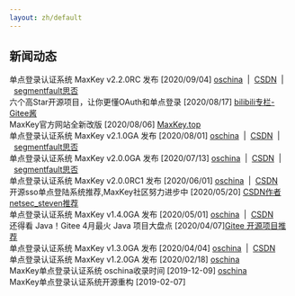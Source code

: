 ```yaml
---
layout: zh/default
---
```

<h2>新闻动态</h2>

单点登录认证系统 MaxKey v2.2.0RC  发布 [2020/09/04] <a href="https://www.oschina.net/news/118371/maxkey-2-2-0-rc-released" target="_blank">oschina</a>&nbsp;&nbsp;|&nbsp;&nbsp;<a href="https://blog.csdn.net/shimingxy/article/details/108397339">CSDN</a>&nbsp;&nbsp;|&nbsp;&nbsp;<a href="https://segmentfault.com/a/1190000023887962">segmentfault思否</a> <br/>
六个高Star开源项目，让你更懂OAuth和单点登录 [2020/08/17] <a href="https://www.bilibili.com/read/cv7206185/" target="_blank">bilibili专栏-Gitee酱</a><br/>
MaxKey官方网站全新改版 [2020/08/06] <a href="https://www.maxkey.top" target="_blank">MaxKey.top</a><br/>
单点登录认证系统 MaxKey v2.1.0GA  发布 [2020/08/01] <a href="https://www.oschina.net/news/117724/maxkey-2-1-0-ga-released" target="_blank">oschina</a>&nbsp;&nbsp;|&nbsp;&nbsp;<a href="https://blog.csdn.net/shimingxy/article/details/107829151">CSDN</a>&nbsp;&nbsp;|&nbsp;&nbsp;<a href="https://segmentfault.com/a/1190000023529574">segmentfault思否</a><br/>
单点登录认证系统 MaxKey v2.0.0GA  发布 [2020/07/13] <a href="https://www.oschina.net/news/117142/maxkey-2-0-0-ga-released" target="_blank">oschina</a>&nbsp;&nbsp;|&nbsp;&nbsp;<a href="https://blog.csdn.net/shimingxy/article/details/107298963">CSDN</a>&nbsp;&nbsp;|&nbsp;&nbsp;<a href="https://segmentfault.com/a/1190000023192289">segmentfault思否</a><br/>
单点登录认证系统 MaxKey v2.0.0RC1 发布 [2020/06/01] <a href="https://www.oschina.net/news/116082/maxkey-2-0-0-rc1-released" target="_blank">oschina</a>&nbsp;&nbsp;|&nbsp;&nbsp;<a href="https://blog.csdn.net/shimingxy/article/details/106466168">CSDN</a><br/>
开源sso单点登陆系统推荐,MaxKey社区努力进步中 [2020/05/20]  <a href="https://blog.csdn.net/netsec_steven/article/details/106230338">CSDN作者netsec_steven推荐</a><br/>
单点登录认证系统 MaxKey v1.4.0GA  发布 [2020/05/01] <a href="https://www.oschina.net/news/115416/maxkey-1-4-0-ga" target="_blank">oschina</a>&nbsp;&nbsp;|&nbsp;&nbsp;<a href="https://blog.csdn.net/shimingxy/article/details/105945428">CSDN</a><br/>
还得看 Java！Gitee 4月最火 Java 项目大盘点 [2020/04/07]<a href="https://www.bilibili.com/read/cv6029156" target="_blank">Gitee 开源项目推荐</a><br/>
单点登录认证系统 MaxKey v1.3.0GA  发布 [2020/04/04] <a href="https://www.oschina.net/news/114633/maxkey-1-3-0-ga" target="_blank">oschina</a>&nbsp;&nbsp;|&nbsp;&nbsp;<a href="https://blog.csdn.net/shimingxy/article/details/105309789">CSDN</a><br/>
单点登录认证系统 MaxKey v1.2.0GA  发布 [2020/02/18] <a href="https://my.oschina.net/u/4420055/blog/3167682" target="_blank">oschina</a><br/>
MaxKey单点登录认证系统 oschina收录时间 [2019-12-09]  <a href="https://www.oschina.net/p/maxkey" target="_blank">oschina</a><br/>
MaxKey单点登录认证系统开源重构 [2019-02-07]